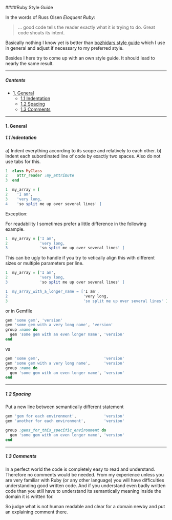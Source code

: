 ####Ruby Style Guide

In the words of Russ Olsen *Eloquent Ruby*:
> ... good code tells the reader exactly what it is trying to do. Great code shouts its intent.

Basically nothing I know yet is better than [bozhidars style guide](https://github.com/bbatsov/ruby-style-guide) which I use in general and adjust if necessary to my preferred style.

Besides I here try to come up with an own style guide. It should lead to nearly the same result.

---

##### Contents
- [1. General](#1-general)
  - [1.1 Indentation](#11-indentation)
  - [1.2 Spacing](#12-spacing)
  - [1.3 Comments](#13-comments)

---

#### 1. General
##### 1.1 Indentation

a) Indent everything according to its scope and relatively to each other.
b) Indent each subordinated line of code by exactly two spaces. Also do not use tabs for this.

```ruby
1  class MyClass
2    attr_reader :my_attribute
3  end
```

```ruby
1  my_array = [
2    'I am',
3    'very long,
4    'so split me up over several lines' ]
```
Exception:

For readability I sometimes prefer a little difference in the following example.
```ruby
1  my_array = ['I am',
2              'very long,
3              'so split me up over several lines' ]
```
This can be ugly to handle if you try to vetically align this with different sizes or multiple parameters per line.
```ruby
1  my_array = ['I am',
2              'very long,
3              'so split me up over several lines' ]

1  my_array_with_a_longer_name = ['I am',
2                                 'very long,
3                                 'so split me up over several lines' ]

```
or in Gemfile
```ruby
gem 'some gem', 'version'
gem 'some gem with a very long name', 'version'
group :name do
  gem 'some gem with an even longer name', 'version'
end
```
vs
```ruby
gem 'some gem',                            'version'
gem 'some gem with a very long name',      'version'
group :name do
  gem 'some gem with an even longer name', 'version'
end
```

---

##### 1.2 Spacing

Put a new line between semantically different statement

```ruby
gem 'gem for each environment',            'version'
gem 'another for each environment',        'version'

group :gems_for_this_specific_environment do
  gem 'some gem with an even longer name', 'version'
end
```

***

##### 1.3 Comments

In a perfect world the code is completely easy to read and understand. Therefore no comments would be needed.
From my experience unless you are very familiar with Ruby (or any other language) you will have difficulties understanding
good written code. And if you understand even badly written code than you still have to understand its semantically meaning
inside the domain it is written for.

So judge what is not human readable and clear for a domain newby and put an explaining comment there.

###
